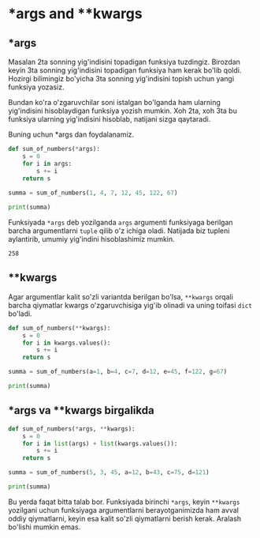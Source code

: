 # *args and **kwargs

## *args

Masalan 2ta sonning yig'indisini topadigan funksiya tuzdingiz. Birozdan keyin
3ta sonning yig'indisini topadigan funksiya ham kerak bo'lib qoldi. Hozirgi
bilimingiz bo'yicha 3ta sonning yig'indisini topish uchun yangi funksiya
yozasiz.

Bundan ko'ra o'zgaruvchilar soni istalgan bo'lganda ham ularning yig'indisini
hisoblaydigan funksiya yozish mumkin. Xoh 2ta, xoh 3ta bu funksiya ularning
yig'indisini hisoblab, natijani sizga qaytaradi.

Buning uchun *args dan foydalanamiz.

```python {1}
def sum_of_numbers(*args):
    s = 0
    for i in args:
        s += i
    return s
    
summa = sum_of_numbers(1, 4, 7, 12, 45, 122, 67)

print(summa)
```

Funksiyada `*args` deb yozilganda `args` argumenti funksiyaga berilgan barcha
argumentlarni `tuple` qilib o'z ichiga oladi. Natijada biz tupleni aylantirib,
umumiy yig'indini hisoblashimiz mumkin.

```text
258
```

## **kwargs

Agar argumentlar kalit so'zli variantda berilgan bo'lsa, `**kwargs` orqali
barcha qiymatlar kwargs o'zgaruvchisiga yig'ib olinadi va uning toifasi
`dict` bo'ladi.

```python {1}
def sum_of_numbers(**kwargs):
    s = 0
    for i in kwargs.values():
        s += i
    return s

summa = sum_of_numbers(a=1, b=4, c=7, d=12, e=45, f=122, g=67)

print(summa)
```

## *args va **kwargs birgalikda

```python {1}
def sum_of_numbers(*args, **kwargs):
    s = 0
    for i in list(args) + list(kwargs.values()):
        s += i
    return s

summa = sum_of_numbers(5, 3, 45, a=12, b=43, c=75, d=121)

print(summa)
```

Bu yerda faqat bitta talab bor. Funksiyada birinchi `*args`, keyin `**kwargs`
yozilgani uchun funksiyaga argumentlarni berayotganimizda ham avval oddiy
qiymatlarni, keyin esa kalit so'zli qiymatlarni berish kerak. Aralash bo'lishi
mumkin emas.

